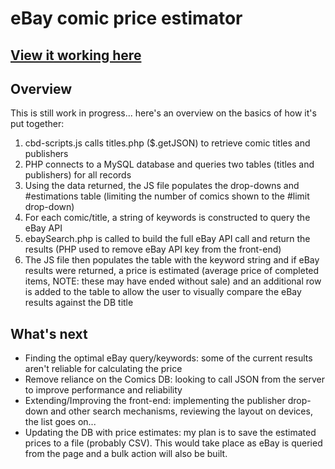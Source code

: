 # eBay comic price estimator
## <a target="_blank" href="http://anthonymcginty.com/comics/estimator/">View it working here</a>

## Overview
This is still work in progress... here's an overview on the basics of how it's put together:
1. cbd-scripts.js calls titles.php ($.getJSON) to retrieve comic titles and publishers
2. PHP connects to a MySQL database and queries two tables (titles and publishers) for all records
3. Using the data returned, the JS file populates the drop-downs and #estimations table (limiting the number of comics shown to the #limit drop-down)
4. For each comic/title, a string of keywords is constructed to query the eBay API
5. ebaySearch.php is called to build the full eBay API call and return the results (PHP used to remove eBay API key from the front-end)
6. The JS file then populates the table with the keyword string and if eBay results were returned, a price is estimated (average price of completed items, NOTE: these may have ended without sale) and an additional row is added to the table to allow the user to visually compare the eBay results against the DB title

## What's next
* Finding the optimal eBay query/keywords: some of the current results aren't reliable for calculating the price
* Remove reliance on the Comics DB: looking to call JSON from the server to improve performance and reliability
* Extending/Improving the front-end: implementing the publisher drop-down and other search mechanisms, reviewing the layout on devices, the list goes on...
* Updating the DB with price estimates: my plan is to save the estimated prices to a file (probably CSV). This would take place as eBay is queried from the page and a bulk action will also be built. 

